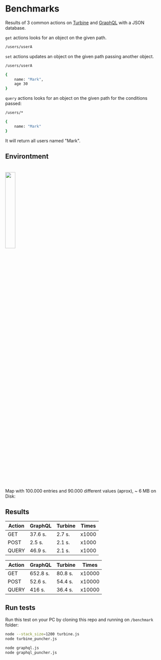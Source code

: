 # Benchmarks

Results of 3 common actions on [Turbine](https://github.com/rotorlab/server-node/tree/master/turbine) and [GraphQL](http://graphql.org) with a JSON database.

`get` actions looks for an object on the given path.
```bash
/users/userA
```

`set` actions updates an object on the given path passing another object.
```bash
/users/userA

{
    name: "Mark",
    age 30
}
```
`query` actions looks for an object on the given path for the conditions passed:
```bash
/users/*

{
    name: "Mark"
}
```
It will return all users named "Mark".

## Environtment
<img width="25%" vspace="20" src="https://github.com/rotorlab/server-node/raw/master/images/MacBookPro_.png">

Map with 100.000 entries and 90.000 different values (aprox), ~ 6 MB on Disk:

## Results

|Action  |GraphQL  |Turbine| Times |
|---|---|---|---|
| GET  | 37.6 s. | 2.7 s. | x1000
| POST  | 2.5 s. | 2.1 s. | x1000
| QUERY  | 46.9 s. | 2.1 s. | x1000

|Action  |GraphQL  |Turbine| Times |
|---|---|---|---|
| GET  | 652.8 s. | 80.8 s. | x10000
| POST  | 52.6 s. | 54.4 s. | x10000
| QUERY  | 416 s. | 36.4 s. | x10000

## Run tests
Run this test on your PC by cloning this repo and running on `/benchmark` folder:
```bash
node --stack_size=1200 turbine.js
node turbine_puncher.js
```
```bash
node graphql.js
node graphql_puncher.js
```